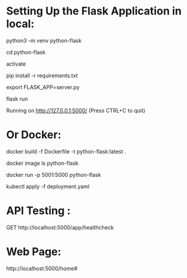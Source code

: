 # Setting Up the Flask Application in local:

python3 -m venv python-flask

cd python-flask

activate

pip install -r requirements.txt

export FLASK_APP=server.py

flask run

Running on http://127.0.0.1:5000/ (Press CTRL+C to quit)

# Or Docker:

docker build -f Dockerfile -t python-flask:latest .

docker image ls python-flask

docker run -p 5001:5000 python-flask

kubectl apply -f deployment.yaml

# API Testing :

GET http://localhost:5000/app/healthcheck

# Web Page:

http://localhost:5000/home#
